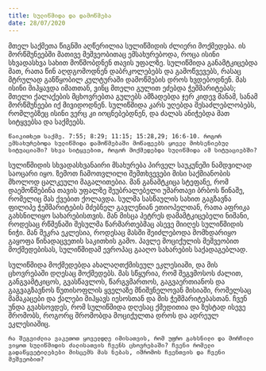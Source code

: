 ```yaml
---
title: სულიწმიდა და დამოწმება
date: 28/07/2020
---
```


მთელ საქმეთა წიგნში აღწერილია სულიწმიდის ძლიერი მოქმედება. ის მორწმუნეებში მათივე მეშვეობითაც ემსახურებოდა, როცა ისინი სხვადასხვა სახით მოწმობდნენ თავის უფალზე. სულიწმიდა განამტკიცებდა მათ, რათა წინ აღდგომოდნენ დაბრკოლებებს და გამოწვევებს, რასაც მტრულად განწყობილ კულტურაში დამოწმების დროს ხვდებოდნენ. მას ისინი მიჰყავდა იმათთან, ვინც მთელი გულით ეძებდა ჭეშმარიტებას; მთელი ქალაქების მცხოვრებთა გულებს ამზადებდა ჯერ კიდევ მანამ, სანამ მორწმუნეები იქ მივიდოდნენ. სულიწმიდა კარს უღებდა შესაძლებლობებს, რომლებზეც ისინი ვერც კი იოცნებებდნენ, და ძალას ანიჭებდა მათ სიტყვებსა და საქმეებს.

`წაიკითხეთ საქმე. 7:55; 8:29; 11:15; 15:28,29; 16:6-10. როგორ ემსახურებოდა სულიწმიდა დამოწმებაში მოწაფეებს ყოველ მოხსენიებულ სიტუაციაში? სხვა სიტყვებით, როგორ მოქმედებდა სულიწმიდა ამ სიტუაციებში?`

სულიწმიდის სხვადასხვანაირი მსახურება პირველ საუკუნეში ნამდვილად საოცარი იყო. ზემოთ ჩამოთვლილი შემთხვევები მისი საქმიანობის მხოლოდ ცალკეული მაგალითებია. მან განამტკიცა სტეფანე, რომ დაემოწმებინა თავის უფალზე შეუბრალებელი უმართავი ბრბოს წინაშე, რომელიც მას ქვებით ქოლავდა. სულმა სასწაულის სახით გაგზავნა ფილიპე ჭეშმარიტების მძებნელ გავლენიან ეთიოპელთან, რათა აფრიკა გახსნილიყო სახარებისთვის. მან მისცა პეტრეს დამამტკიცებელი ნიშანი, როდესაც რწმენაში შესულმა წარმართებმაც ასევე მიიღეს სულიწმიდის ნიჭი. მან შეკრა ეკლესია, როდესაც მასში შეიძლებოდა მომხდარიყო გაყოფა წინადაცვეთის საკითხის გამო. პავლე მოციქულის მეშვეობით მოქმედებისას, სულიწმიდამ ევროპაც გააღო სახარების საქადაგებლად.

სულიწმიდა მოქმედებდა ახალაღთქმისეულ ეკლესიაში, და მის ცხოვრებაში დღესაც მოქმედებს. მას სწყურია, რომ შეგვმოსოს ძალით, განგვამტკიცოს, გვასწავლოს, წარგვმართოს, გაგვაერთიანოს და გაგვაგზავნოს წუთისოფლის ყველაზე მნიშვნელოვან მისიაში, რომელსაც მამაკაცები და ქალები მიჰყავს იესოსთან და მის ჭეშმარიტებასთან. ჩვენ უნდა გვახსოვდეს, რომ სულიწმიდა დღესაც ქმედითია და ზუსტად ისევე შრომობს, როგორც შრომობდა მოციქულთა დროს და ადრეულ ეკლესიაშიც.

`რა შეგვიძლია ვაკეთოთ ყოველდღე იმისათვის, რომ უფრო გახსნილი და მორჩილი ვიყოთ სულიწმიდის ძალისათვის ჩვენს ცხოვრებაში? ჩვენი რომელი გადაწყვეტილებები მისცემს მას ნებას, იშრომოს ჩვენთვის და ჩვენი მეშვეობით?`